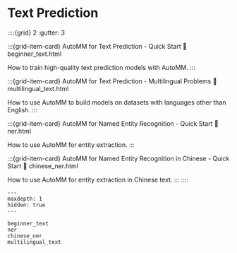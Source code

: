 # Text Prediction

::::{grid} 2
  :gutter: 3

:::{grid-item-card} AutoMM for Text Prediction - Quick Start
  :link: beginner_text.html

  How to train high-quality text prediction models with AutoMM.
:::

:::{grid-item-card} AutoMM for Text Prediction - Multilingual Problems
  :link: multilingual_text.html

  How to use AutoMM to build models on datasets with languages other than English.
:::

:::{grid-item-card} AutoMM for Named Entity Recognition - Quick Start
  :link: ner.html

  How to use AutoMM for entity extraction.
:::

:::{grid-item-card} AutoMM for Named Entity Recognition in Chinese - Quick Start
  :link: chinese_ner.html

  How to use AutoMM for entity extraction in Chinese text.
:::
::::

```{toctree}
---
maxdepth: 1
hidden: true
---

beginner_text
ner
chinese_ner
multilingual_text
```
